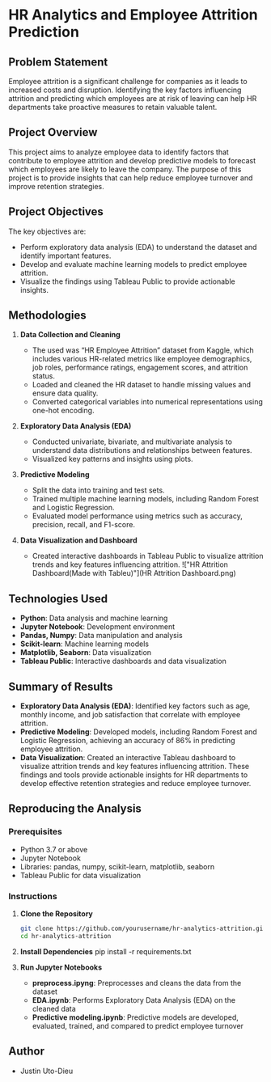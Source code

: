# HR Analytics and Employee Attrition Prediction

## Problem Statement

Employee attrition is a significant challenge for companies as it leads to increased costs and disruption. Identifying the key factors influencing attrition and predicting which employees are at risk of leaving can help HR departments take proactive measures to retain valuable talent.

## Project Overview

This project aims to analyze employee data to identify factors that contribute to employee attrition and develop predictive models to forecast which employees are likely to leave the company. The purpose of this project is to provide insights that can help reduce employee turnover and improve retention strategies.

## Project Objectives
 The key objectives are:

- Perform exploratory data analysis (EDA) to understand the dataset and identify important features.
- Develop and evaluate machine learning models to predict employee attrition.
- Visualize the findings using Tableau Public to provide actionable insights.

## Methodologies

1. **Data Collection and Cleaning**
   - The used was “HR Employee Attrition” dataset from Kaggle, which includes various HR-related metrics like employee demographics, job roles, performance ratings, engagement scores, and attrition status.
   - Loaded and cleaned the HR dataset to handle missing values and ensure data quality.
   - Converted categorical variables into numerical representations using one-hot encoding.

2. **Exploratory Data Analysis (EDA)**
   - Conducted univariate, bivariate, and multivariate analysis to understand data distributions and relationships between features.
   - Visualized key patterns and insights using plots.

3. **Predictive Modeling**
   - Split the data into training and test sets.
   - Trained multiple machine learning models, including Random Forest and Logistic Regression.
   - Evaluated model performance using metrics such as accuracy, precision, recall, and F1-score.

4. **Data Visualization and Dashboard**
   - Created interactive dashboards in Tableau Public to visualize attrition trends and key features influencing attrition.
    !["HR Attrition Dashboard(Made with Tableu)"](HR Attrition Dashboard.png)

## Technologies Used

- **Python**: Data analysis and machine learning
- **Jupyter Notebook**: Development environment
- **Pandas, Numpy**: Data manipulation and analysis
- **Scikit-learn**: Machine learning models
- **Matplotlib, Seaborn**: Data visualization
- **Tableau Public**: Interactive dashboards and data visualization

## Summary of Results

- **Exploratory Data Analysis (EDA)**: Identified key factors such as age, monthly income, and job satisfaction that correlate with employee attrition.
- **Predictive Modeling**: Developed models, including Random Forest and Logistic Regression, achieving an accuracy of 86% in predicting employee attrition.
- **Data Visualization**: Created an interactive Tableau dashboard to visualize attrition trends and key features influencing attrition.
These findings and tools provide actionable insights for HR departments to develop effective retention strategies and reduce employee turnover.


## Reproducing the Analysis

### Prerequisites

- Python 3.7 or above
- Jupyter Notebook
- Libraries: pandas, numpy, scikit-learn, matplotlib, seaborn
- Tableau Public for data visualization

### Instructions

1. **Clone the Repository**
   ```sh
   git clone https://github.com/yourusername/hr-analytics-attrition.git
   cd hr-analytics-attrition

2. **Install Dependencies**
        pip install -r requirements.txt

3. **Run Jupyter Notebooks**
   - **preprocess.ipyng**:
        Preprocesses and cleans the data from the dataset
   - **EDA.ipynb**: 
        Performs Exploratory Data Analysis (EDA) on the cleaned data
   - **Predictive modeling.ipynb**:
        Predictive models are developed, evaluated, trained, and compared to predict employee turnover

## Author
- Justin Uto-Dieu